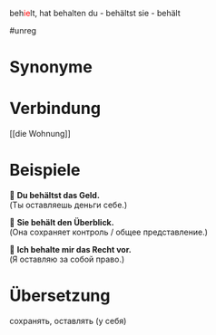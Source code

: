 beh<span style="color:red">ie</span>lt, hat behalten
du - behältst
sie - behält

#unreg
# Synonyme

# Verbindung 
[[die Wohnung]]

# Beispiele
🔹 **Du behältst das Geld.**  
(Ты оставляешь деньги себе.)

🔹 **Sie behält den Überblick.**  
(Она сохраняет контроль / общее представление.)

🔹 **Ich behalte mir das Recht vor.**  
(Я оставляю за собой право.)
# Übersetzung
сохранять, оставлять (у себя)